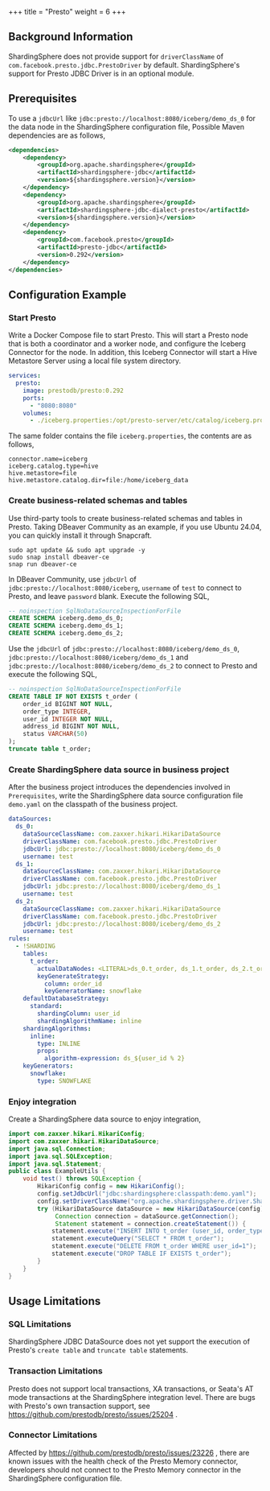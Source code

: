 +++
title = "Presto"
weight = 6
+++

## Background Information

ShardingSphere does not provide support for `driverClassName` of `com.facebook.presto.jdbc.PrestoDriver` by default.
ShardingSphere's support for Presto JDBC Driver is in an optional module.

## Prerequisites

To use a `jdbcUrl` like `jdbc:presto://localhost:8080/iceberg/demo_ds_0` for the data node in the ShardingSphere configuration file,
Possible Maven dependencies are as follows,

```xml
<dependencies>
    <dependency>
        <groupId>org.apache.shardingsphere</groupId>
        <artifactId>shardingsphere-jdbc</artifactId>
        <version>${shardingsphere.version}</version>
    </dependency>
    <dependency>
        <groupId>org.apache.shardingsphere</groupId>
        <artifactId>shardingsphere-jdbc-dialect-presto</artifactId>
        <version>${shardingsphere.version}</version>
    </dependency>
    <dependency>
        <groupId>com.facebook.presto</groupId>
        <artifactId>presto-jdbc</artifactId>
        <version>0.292</version>
    </dependency>
</dependencies>
```

## Configuration Example

### Start Presto

Write a Docker Compose file to start Presto. 
This will start a Presto node that is both a coordinator and a worker node, and configure the Iceberg Connector for the node.
In addition, this Iceberg Connector will start a Hive Metastore Server using a local file system directory.

```yaml
services:
  presto:
    image: prestodb/presto:0.292
    ports:
      - "8080:8080"
    volumes:
      - ./iceberg.properties:/opt/presto-server/etc/catalog/iceberg.properties
```

The same folder contains the file `iceberg.properties`, the contents are as follows,

```properties
connector.name=iceberg
iceberg.catalog.type=hive
hive.metastore=file
hive.metastore.catalog.dir=file:/home/iceberg_data
```

### Create business-related schemas and tables

Use third-party tools to create business-related schemas and tables in Presto.
Taking DBeaver Community as an example, if you use Ubuntu 24.04, you can quickly install it through Snapcraft.

```shell
sudo apt update && sudo apt upgrade -y
sudo snap install dbeaver-ce
snap run dbeaver-ce
```

In DBeaver Community, use `jdbcUrl` of `jdbc:presto://localhost:8080/iceberg`, `username` of `test` to connect to Presto, and leave `password` blank.
Execute the following SQL,

```sql
-- noinspection SqlNoDataSourceInspectionForFile
CREATE SCHEMA iceberg.demo_ds_0;
CREATE SCHEMA iceberg.demo_ds_1;
CREATE SCHEMA iceberg.demo_ds_2;
```

Use the `jdbcUrl` of `jdbc:presto://localhost:8080/iceberg/demo_ds_0`, 
`jdbc:presto://localhost:8080/iceberg/demo_ds_1` and `jdbc:presto://localhost:8080/iceberg/demo_ds_2` to connect to Presto and execute the following SQL,

```sql
-- noinspection SqlNoDataSourceInspectionForFile
CREATE TABLE IF NOT EXISTS t_order (
    order_id BIGINT NOT NULL,
    order_type INTEGER,
    user_id INTEGER NOT NULL,
    address_id BIGINT NOT NULL,
    status VARCHAR(50)
);
truncate table t_order;
```

### Create ShardingSphere data source in business project

After the business project introduces the dependencies involved in `Prerequisites`, 
write the ShardingSphere data source configuration file `demo.yaml` on the classpath of the business project.

```yaml
dataSources:
  ds_0:
    dataSourceClassName: com.zaxxer.hikari.HikariDataSource
    driverClassName: com.facebook.presto.jdbc.PrestoDriver
    jdbcUrl: jdbc:presto://localhost:8080/iceberg/demo_ds_0
    username: test
  ds_1:
    dataSourceClassName: com.zaxxer.hikari.HikariDataSource
    driverClassName: com.facebook.presto.jdbc.PrestoDriver
    jdbcUrl: jdbc:presto://localhost:8080/iceberg/demo_ds_1
    username: test
  ds_2:
    dataSourceClassName: com.zaxxer.hikari.HikariDataSource
    driverClassName: com.facebook.presto.jdbc.PrestoDriver
    jdbcUrl: jdbc:presto://localhost:8080/iceberg/demo_ds_2
    username: test
rules:
  - !SHARDING
    tables:
      t_order:
        actualDataNodes: <LITERAL>ds_0.t_order, ds_1.t_order, ds_2.t_order
        keyGenerateStrategy:
          column: order_id
          keyGeneratorName: snowflake
    defaultDatabaseStrategy:
      standard:
        shardingColumn: user_id
        shardingAlgorithmName: inline
    shardingAlgorithms:
      inline:
        type: INLINE
        props:
          algorithm-expression: ds_${user_id % 2}
    keyGenerators:
      snowflake:
        type: SNOWFLAKE
```

### Enjoy integration

Create a ShardingSphere data source to enjoy integration,

```java
import com.zaxxer.hikari.HikariConfig;
import com.zaxxer.hikari.HikariDataSource;
import java.sql.Connection;
import java.sql.SQLException;
import java.sql.Statement;
public class ExampleUtils {
    void test() throws SQLException {
        HikariConfig config = new HikariConfig();
        config.setJdbcUrl("jdbc:shardingsphere:classpath:demo.yaml");
        config.setDriverClassName("org.apache.shardingsphere.driver.ShardingSphereDriver");
        try (HikariDataSource dataSource = new HikariDataSource(config);
             Connection connection = dataSource.getConnection();
             Statement statement = connection.createStatement()) {
            statement.execute("INSERT INTO t_order (user_id, order_type, address_id, status) VALUES (1, 1, 1, 'INSERT_TEST')");
            statement.executeQuery("SELECT * FROM t_order");
            statement.execute("DELETE FROM t_order WHERE user_id=1");
            statement.execute("DROP TABLE IF EXISTS t_order");
        }
    }
}
```

## Usage Limitations

### SQL Limitations

ShardingSphere JDBC DataSource does not yet support the execution of Presto's `create table` and `truncate table` statements.

### Transaction Limitations

Presto does not support local transactions, XA transactions, or Seata's AT mode transactions at the ShardingSphere integration level.
There are bugs with Presto's own transaction support, see https://github.com/prestodb/presto/issues/25204 .

### Connector Limitations

Affected by https://github.com/prestodb/presto/issues/23226 , there are known issues with the health check of the Presto Memory connector,
developers should not connect to the Presto Memory connector in the ShardingSphere configuration file.
